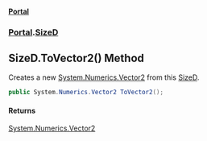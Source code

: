 #### [Portal](index.md 'index')
### [Portal](Portal.md 'Portal').[SizeD](SizeD.md 'Portal.SizeD')

## SizeD.ToVector2() Method

Creates a new [System.Numerics.Vector2](https://docs.microsoft.com/en-us/dotnet/api/System.Numerics.Vector2 'System.Numerics.Vector2') from this [SizeD](SizeD.md 'Portal.SizeD').

```csharp
public System.Numerics.Vector2 ToVector2();
```

#### Returns
[System.Numerics.Vector2](https://docs.microsoft.com/en-us/dotnet/api/System.Numerics.Vector2 'System.Numerics.Vector2')